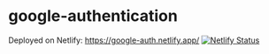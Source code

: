 # google-authentication

Deployed on Netlify: 
https://google-auth.netlify.app/
[![Netlify Status](https://api.netlify.com/api/v1/badges/344c98b7-a37f-4614-90e0-84530789fc95/deploy-status)](https://app.netlify.com/sites/google-auth/deploys)